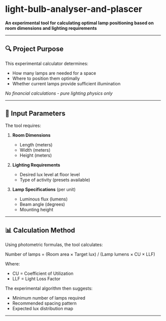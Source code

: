 # light-bulb-analyser-and-plascer


**An experimental tool for calculating optimal lamp positioning based on room dimensions and lighting requirements**

---

## 🔍 Project Purpose

This experimental calculator determines:
- How many lamps are needed for a space
- Where to position them optimally
- Whether current lamps provide sufficient illumination

*No financial calculations - pure lighting physics only*

---

## 📐 Input Parameters

The tool requires:
1. **Room Dimensions**
   - Length (meters)
   - Width (meters)
   - Height (meters)

2. **Lighting Requirements**
   - Desired lux level at floor level
   - Type of activity (presets available)

3. **Lamp Specifications** (per unit)
   - Luminous flux (lumens)
   - Beam angle (degrees)
   - Mounting height

---

## 📊 Calculation Method

Using photometric formulas, the tool calculates:

Number of lamps = (Room area × Target lux) / (Lamp lumens × CU × LLF)

Where:
- CU = Coefficient of Utilization
- LLF = Light Loss Factor

The experimental algorithm then suggests:
- Minimum number of lamps required
- Recommended spacing pattern
- Expected lux distribution map

---
